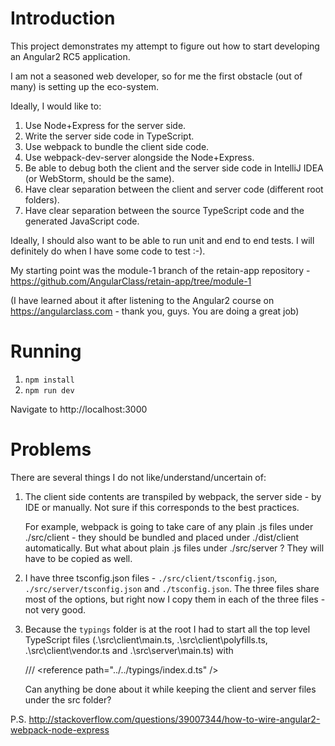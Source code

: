 Introduction
============

This project demonstrates my attempt to figure out how to start developing an Angular2 RC5 application.

I am not a seasoned web developer, so for me the first obstacle (out of many) is setting up the eco-system. 

Ideally, I would like to:

 1. Use Node+Express for the server side.
 1. Write the server side code in TypeScript.
 1. Use webpack to bundle the client side code.
 1. Use webpack-dev-server alongside the Node+Express.
 1. Be able to debug both the client and the server side code in IntelliJ IDEA (or WebStorm, should be the same).
 1. Have clear separation between the client and server code (different root folders).
 1. Have clear separation between the source TypeScript code and the generated JavaScript code.
 
Ideally, I should also want to be able to run unit and end to end tests. I will definitely do when I have some code to test :-).

My starting point was the module-1 branch of the retain-app repository - https://github.com/AngularClass/retain-app/tree/module-1

(I have learned about it after listening to the Angular2 course on https://angularclass.com - thank you, guys. You are doing a great job)

Running
=======

 1. `npm install`
 1. `npm run dev` 
     
Navigate to http://localhost:3000

Problems
========

There are several things I do not like/understand/uncertain of:

 1. The client side contents are transpiled by webpack, the server side - by IDE or manually. Not sure if this corresponds to the best 
    practices. 
 
    For example, webpack is going to take care of any plain .js files under ./src/client - they should be bundled and
    placed under ./dist/client automatically. But what about plain .js files under ./src/server ? They will have to be copied as well.
 1. I have three tsconfig.json files - `./src/client/tsconfig.json`, `./src/server/tsconfig.json` and `./tsconfig.json`. The three 
    files share most of the options, but right now I copy them in each of the three files - not very good.
 1. Because the `typings` folder is at the root I had to start all the top level TypeScript files (.\src\client\main.ts, 
    .\src\client\polyfills.ts, .\src\client\vendor.ts and .\src\server\main.ts) with 
    
    /// &lt;reference path="../../typings/index.d.ts" /&gt;
   
    Can anything be done about it while keeping the client and server files under the src folder?
 
P.S.
http://stackoverflow.com/questions/39007344/how-to-wire-angular2-webpack-node-express
